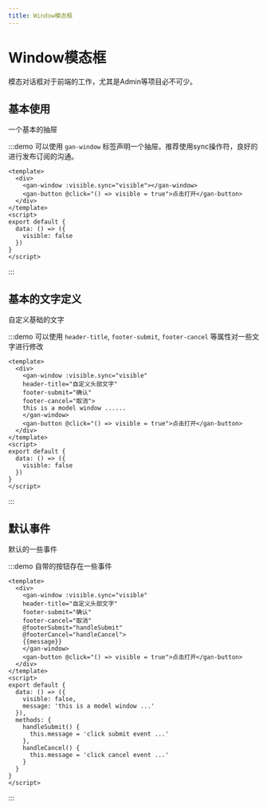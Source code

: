 ```yaml
---
title: Window模态框
---
```

# Window模态框

模态对话框对于前端的工作，尤其是Admin等项目必不可少。

## 基本使用

一个基本的抽屉

:::demo 可以使用 `gan-window` 标签声明一个抽屉。推荐使用sync操作符，良好的进行发布订阅的沟通。 

``` html{2}
<template>
  <div>
    <gan-window :visible.sync="visible"></gan-window>
    <gan-button @click="() => visible = true">点击打开</gan-button>
  </div>
</template>
<script>
export default {
  data: () => ({
    visible: false
  })
}
</script>
```
:::

## 基本的文字定义

自定义基础的文字

:::demo 可以使用 `header-title`, `footer-submit`, `footer-cancel` 等属性对一些文字进行修改

``` html{2}
<template>
  <div>
    <gan-window :visible.sync="visible"
    header-title="自定义头部文字"
    footer-submit="确认"
    footer-cancel="取消">
    this is a model window ......
    </gan-window>
    <gan-button @click="() => visible = true">点击打开</gan-button>
  </div>
</template>
<script>
export default {
  data: () => ({
    visible: false
  })
}
</script>
```
:::

## 默认事件

默认的一些事件

:::demo 自带的按钮存在一些事件

``` html{2}
<template>
  <div>
    <gan-window :visible.sync="visible"
    header-title="自定义头部文字"
    footer-submit="确认"
    footer-cancel="取消"
    @footerSubmit="handleSubmit"
    @footerCancel="handleCancel">
    {{message}}
    </gan-window>
    <gan-button @click="() => visible = true">点击打开</gan-button>
  </div>
</template>
<script>
export default {
  data: () => ({
    visible: false,
    message: 'this is a model window ...'
  }),
  methods: {
    handleSubmit() {
      this.message = 'click submit event ...'
    },
    handleCancel() {
      this.message = 'click cancel event ...'
    }
  }
}
</script>
```
:::